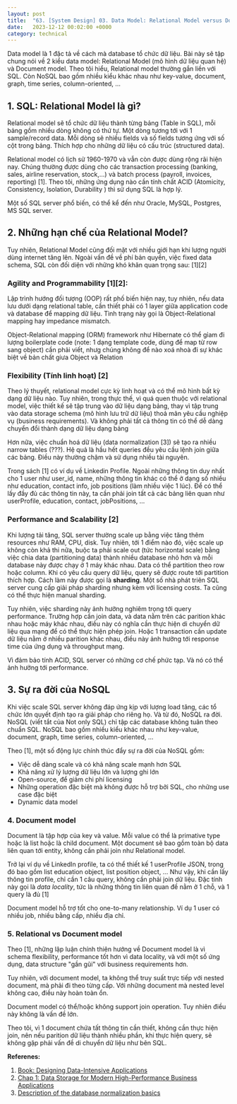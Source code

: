 ```yaml
---
layout: post
title:  "63. [System Design] 03. Data Model: Relational Model versus Document Model"
date:   2023-12-12 00:02:00 +0000
category: technical
---
```


Data model là 1 đặc tả về cách mà database tổ chức dữ liệu. Bài này sẽ tập chung nói về 2 kiểu data model: Relational Model (mô hình dữ liệu quan hệ) và Document model. Theo tôi hiểu, Relational model thường gắn liền với SQL. Còn NoSQL bao gồm nhiều kiểu khác nhau như key-value, document, graph, time series, column-oriented, ... 

## 1. SQL: Relational Model là gì? 
Relational model sẽ tổ chức dữ liệu thành từng bảng (Table in SQL), mỗi bảng gồm nhiều dòng không có thứ tự. Một dòng tương tới với 1 sample/record data. Mỗi dòng sẽ nhiều fields và số fields tương ứng với số cột trong bảng. Thích hợp cho những dữ liệu có cấu trúc (structured data). 

Relational model có lịch sử 1960-1970 và vẫn còn được dùng rộng rãi hiện nay. Chúng thường được dùng cho các transaction processing (banking, sales, airline reservation, stock,...) và batch process (payroll, invoices, reporting) [1]. Theo tôi, những ứng dụng nào cần tính chất ACID (Atomicity, Consistency, Isolation, Durability ) thì sử dụng SQL là hợp lý.

Một số SQL server phổ biến, có thể kể đến như Oracle, MySQL, Postgres, MS SQL server.

## 2. Những hạn chế của Relational Model? 
Tuy nhiên, Relational Model cũng đối mặt với nhiều giới hạn khi lượng người dùng internet tăng lên. Ngoài vấn đề về phí bản quyền, việc fixed data schema, SQL còn đối diện với những khó khăn quan trọng sau: [1][2]
### Agility and Programmability [1][2]: 
Lập trình hướng đối tượng (OOP) rất phố biến hiện nay, tuy nhiên, nếu data lưu dưới dạng relational table, cần thiết phải có 1 layer giữa application code và database để mapping dữ liệu. Tình trạng này gọi là Object-Relational mapping hay impedance mismatch. 

Object-Relational mapping (ORM) framework như Hibernate có thể gỉam đi lượng boilerplate code (note: 1 dạng template code, dùng để map từ row sang object) cần phải viết, nhưg chúng không để nào xoá nhoà đi sự khác biệt về bản chất giưa Object và Relation

### Flexibility (Tính linh hoạt) [2]
Theo lý thuyết, relational model cực kỳ linh hoạt và có thể mô hình bất kỳ dạng dữ liệu nào. Tuy nhiên, trong thực thế, vì quá quen thuộc với relational model, việc thiết kế sẽ tập trung vào dữ liệu dạng bảng, thay vì tập trung vào data storage schema (mô hình lưu trữ dữ liệu) thoả mãn yêu cầu nghiệp vụ (business requirements). Và không phải tất cả thông tin có thể dễ dàng chuyển đổi thành dạng dữ liệu dạng bảng 

Hơn nữa, việc chuẩn hoá dữ liệu (data normalization [3]) sẽ tạo ra nhiều narrow tables (???). Hệ quả là hầu hết queries đều yêu cầu lệnh join giữa các bảng. Điều này thường chậm và sử dụng nhiều tài nguyên. 

Trong sách [1] có ví dụ về Linkedin Profile. Ngoài những thông tin duy nhất cho 1 user như user_id, name, những thông tin khác có thể ở dạng số nhiều như education, contact info, job positions (làm nhiều việc 1 lúc). Để có thể lấy đầy đủ các thông tin này, ta cần phải join tất cả các bảng liên quan như userProfile, education, contact, jobPositions, ... 

### Performance and Scalability [2]
Khi lượng tải tăng, SQL server thường scale up bằng việc tăng thêm resources như RAM, CPU, disk. Tuy nhiên, tới 1 điểm nào đó, việc scale up không còn khả thi nữa, buộc ta phải scale out (tức horizontal scale) bằng việc chia data (partitioning data) thành nhiều database nhỏ hơn và mỗi database này được chạy ở 1 máy khác nhau. Data có thể partition theo row hoặc column. Khi có yêu cầu query dữ liệu, query sẽ được route tới partition thích hợp. Cách làm này được gọi là **sharding**. Một số nhà phát triên SQL server cung cấp giải pháp sharding nhưng kèm với licensing costs. Ta cũng có thể thực hiện manual sharding. 

Tuy nhiên, việc sharding này ảnh hưởng nghiêm trọng tới query performance. Trường hợp cần join data, và data nằm trên các parition khác nhau hoặc máy khác nhau, điều này có nghĩa cần thực hiện di chuyển dữ liệu qua mạng để có thể thực hiện phép join. Hoặc 1 transaction cần update dữ liệu nằm ở nhiều parition khác nhau, điều này ảnh hưởng tới response time của ứng dụng và throughput mạng.

Vì đảm bảo tính ACID, SQL server có những cơ chế phức tạp. Và nó có thể ảnh hưởng tới performance.

## 3. Sự ra đời của NoSQL
Khi việc scale SQL server không đáp ứng kịp với lượng load tăng, các tổ chức lớn quyết định tạo ra giải pháp cho riêng họ. Và từ đó, NoSQL ra đời. NoSQL (viết tắt của Not only SQL) chỉ tập các database không tuân theo chuẩn SQL. NoSQL bao gồm nhiều kiểu khác nhau như key-value, document, graph, time series, column-oriented, ...

Theo [1], một số động lực chính thúc đẩy sự ra đời của NoSQL gồm:
- Việc dễ dàng scale và có khả năng scale mạnh hơn SQL 
- Khả năng xử lý lượng dữ liệu lớn và lượng ghi lớn 
- Open-source, để giảm chi phí licensing 
- Những operation đặc biệt mà không được hỗ trợ bởi SQL, cho những use case đặc biệt
- Dynamic data model 

### 4. Document model 
Document là tập hợp của key và value. Mỗi value có thể là primative type hoặc là list hoặc là child document. Một document sẽ bao gồm toàn bộ data liên quan tới entity, không cần phải join như Relational model. 

Trở lại ví dụ về LinkedIn profile, ta có thể thiết kế 1 userProfile JSON, trong đó bao gồm list education object, list position object, ... Như vậy, khi cần lấy thông tin profile, chỉ cần 1 câu query, không cần phải join dữ liệu. Đặc tính này gọi là *data locality*, tức là những thông tin liên quan đề nằm ở 1 chỗ, và 1 query là đủ [1]

Document model hỗ trợ tốt cho one-to-many relationship. Ví dụ 1 user có nhiều job, nhiều bằng cấp, nhiều địa chỉ. 

### 5. Relational vs Document model 
Theo [1], những lập luận chính thiên hướng về Document model là vì schema flexibility, performance tốt hơn vì data locality, và với một số ứng dụng, data structure "gần gũi" với business requirements hơn.

Tuy nhiên, với document model, ta không thể truy suất trực tiếp với nested document, mà phải đi theo từng cấp. Với những document mà nested level không cao, điều này hoàn toàn ổn.

Document model có thể/hoặc không support join operation. Tuy nhiên điều này không là vấn đề lớn. 

Theo tôi, vì 1 document chứa tất thông tin cần thiết, không cần thực hiện join, nên nếu parition dữ liệu thành nhiều phần, khi thực hiện query, sẽ không gặp phải vấn đề di chuyển dữ liệu như bên SQL. 


**Referenes:** 
1. [Book: Designing Data-Intensive Applications](https://www.amazon.com/Designing-Data-Intensive-Applications-Reliable-Maintainable/dp/1449373321)
2. [Chap 1: Data Storage for Modern High-Performance Business Applications](https://learn.microsoft.com/en-us/previous-versions/msp-n-p/dn313285(v=pandp.10))
3. [Description of the database normalization basics](https://learn.microsoft.com/en-us/office/troubleshoot/access/database-normalization-description)
